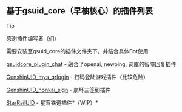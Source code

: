 ## 基于gsuid_core（早柚核心）的插件列表

> [!TIP]
>
> 感谢插件编写者（们）
>
> 需要安装至gsuid_core的插件文件夹下，并结合具体Bot使用

[gsuidcore_plugin_chat](https://github.com/wangyu1997/gsuidcore_plugin_chat) - 融合了openai, newbing, 词库的智障回复插件

[GenshinUID_mys_qrlogin](https://github.com/RBAmeto/GenshinUID_mys_qrlogin) - 扫码登陆游戏插件（比较危险）

[GenshinUID_honkai_sign](https://github.com/RBAmeto/GenshinUID_honkai_sign) - 崩坏三签到插件

[StarRailUID](https://github.com/qwerdvd/StarRailUID) - 星穹铁道插件*（WIP）*

